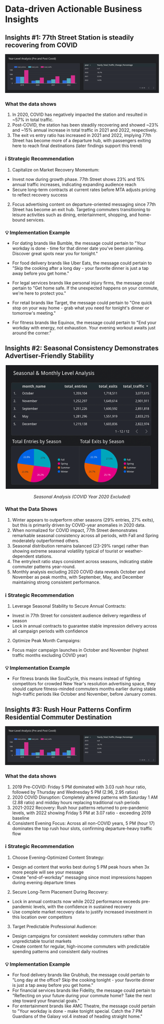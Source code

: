 # Data-driven Actionable Business Insights

## Insights #1: 77th Street Station is steadily recovering from COVID

![COVID Recovery Chart](chart-screenshots/covid_recovery_chart.png)

### What the data shows
1. In 2020, COVID has negatively impacted the station and resulted in ~57% in total traffic.
2. Post-COVID, the station has been steadily recovering and showed ~23% and ~15% annual increase in total traffic in 2021 and 2022, respectively.
3. The exit vs entry ratio has increased in 2021 and 2022, implying 77th Street has become more of a departure hub, with passengers exiting here to reach final destinations (later findings support this trend)

### ℹ️ Strategic Recommendation
1. Capitalize on Market Recovery Momentum:
  + Invest now during growth phase. 77th Street shows 23% and 15% annual traffic increases, indicating expanding audience reach
  + Secure long-term contracts at current rates before MTA adjusts pricing to reflect recovery success
2. Focus advertising content on departure-oriented messaging since 77th Street has become an exit hub. Targeting commuters transitioning to leisure activities such as dining, entertainment, shopping, and home-bound services.

### 💡 Implementation Example

* For dating brands like Bumble, the message could pertain to "Your workday is done - time for that dinner date you've been planning. Discover great spots near you for tonight."

* For food delivery brands like Uber Eats, the message could pertain to "Skip the cooking after a long day - your favorite dinner is just a tap away before you get home."

* For legal services brands like personal injury firms, the message could pertain to "Get home safe. If the unexpected happens on your commute, we're here to protect you."

* For retail brands like Target, the message could pertain to "One quick stop on your way home - grab what you need for tonight's dinner or tomorrow's meeting."

* For fitness brands like Equinox, the message could pertain to "End your workday with energy, not exhaustion. Your evening workout awaits just around the corner."

## Insights #2: Seasonal Consistency Demonstrates Advertiser-Friendly Stability

<div align="center">
  <img src="chart-screenshots/seasonal_analysis_chart_excluded.png" alt="Seasonal Analysis (COVID Year Excluded)" width="500">
  <p><em>Seasonal Analysis (COVID Year 2020 Excluded)</em></p>
</div>

### What the Data Shows
1. Winter appears to outperform other seasons (29% entries, 27% exits), but this is primarily driven by COVID-year anomalies in 2020 data.
2. When normalized for COVID impact, 77th Street demonstrates remarkable seasonal consistency across all periods, with Fall and Spring moderately outperformed others.
3. Seasonal distribution remains balanced (23-29% range) rather than showing extreme seasonal volatility typical of tourist or weather-dependent stations.
4. The entry/exit ratio stays consistent across seasons, indicating stable commuter patterns year-round.
5. Monthly analysis excluding 2020 COVID data reveals October and November as peak months, with September, May, and December maintaining strong consistent performance.

### ℹ️ Strategic Recommendation
1. Leverage Seasonal Stability to Secure Annual Contracts:
  + Invest in 77th Street for consistent audience delivery regardless of season
  + Lock in annual contracts to guarantee stable impression delivery across all campaign periods with confidence
2. Optimize Peak Month Campaigns:
  + Focus major campaign launches in October and November (highest traffic months excluding COVID year)

### 💡 Implementation Example
* For fitness brands like SoulCycle, this means instead of fighting competitors for crowded New Year's resolution advertising space, they should capture fitness-minded commuters months earlier during stable high-traffic periods like October and November, before January comes.

## Insights #3: Rush Hour Patterns Confirm Residential Commuter Destination

![COVID Recovery Chart](chart-screenshots/covid_recovery_chart.png)

### What the data shows
1. 2019 Pre-COVID: Friday 5 PM dominated with 3.03 rush hour ratio, followed by Thursday and Wednesday 5 PM (2.96, 2.95 ratios)
2. 2020 COVID Disruption: Completely altered patterns with Saturday 1 AM (2.88 ratio) and midday hours replacing traditional rush periods
3. 2021-2022 Recovery: Rush hour patterns returned to pre-pandemic levels, with 2022 showing Friday 5 PM at 3.07 ratio - exceeding 2019 baseline
4. Consistent Evening Focus: Across all non-COVID years, 5 PM (hour 17) dominates the top rush hour slots, confirming departure-heavy traffic flow

### ℹ️ Strategic Recommendation
1. Choose Evening-Optimized Content Strategy:
  + Design ad content that works best during 5 PM peak hours when 3x more people will see your message
  + Create "end-of-workday" messaging since most impressions happen during evening departure times
2. Secure Long-Term Placement During Recovery:
  + Lock in annual contracts now while 2022 performance exceeds pre-pandemic levels, with the confidence in sustained recovery
  + Use complete market recovery data to justify increased investment in this location over competitors
3. Target Predictable Professional Audience:
  + Design campaigns for consistent weekday commuters rather than unpredictable tourist markets
  + Create content for regular, high-income commuters with predictable spending patterns and consistent daily routines

### 💡 Implementation Example
* For food delivery brands like Grubhub, the message could pertain to "Long day at the office? Skip the cooking tonight - your favorite dinner is just a tap away before you get home."
* For financial services brands like Fidelity, the message could pertain to "Reflecting on your future during your commute home? Take the next step toward your financial goals."
* For entertainment brands like AMC Theatre, the message could pertain to "Your workday is done - make tonight special. Catch the 7 PM Guardians of the Galaxy vol.4 instead of heading straight home."
